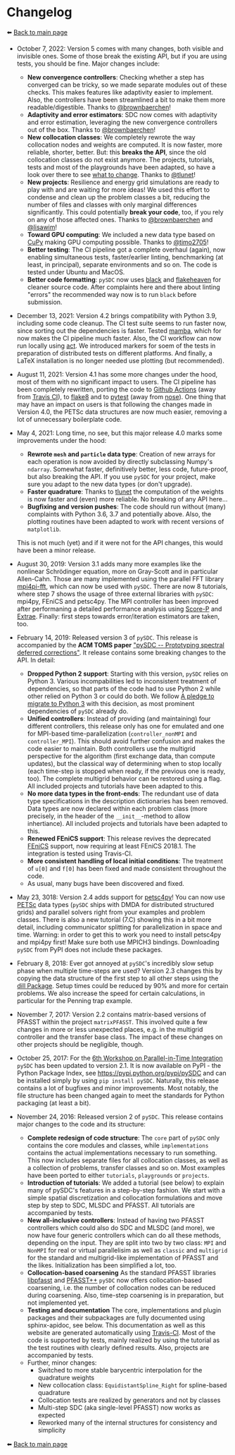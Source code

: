 # Changelog

:arrow_left: [Back to main page](./README.md)

-   October 7, 2022: Version 5 comes with many changes, both visible and
    invisible ones. Some of those break the existing API, but if you are
    using tests, you should be fine. Major changes include:

    -   **New convergence controllers**: Checking whether a step has
        converged can be tricky, so we made separate modules out of
        these checks. This makes features like adaptivity easier to
        implement. Also, the controllers have been streamlined a bit to
        make them more readable/digestible. Thanks to
        [\@brownbaerchen](https://github.com/brownbaerchen)!
    -   **Adaptivity and error estimators**: SDC now comes with
        adaptivity and error estimation, leveraging the new convergence
        controllers out of the box. Thanks to
        [\@brownbaerchen](https://github.com/brownbaerchen)!
    -   **New collocation classes**: We completely rewrote the way
        collocation nodes and weights are computed. It is now faster,
        more reliable, shorter, better. But: this **breaks the API**,
        since the old collocation classes do not exist anymore. The
        projects, tutorials, tests and most of the playgrounds have been
        adapted, so have a look over there to see [what to
        change](https://github.com/Parallel-in-Time/pySDC/commit/01ffabf71a8d71d33b74809271e8ad5a7b03ac5e#diff-adf74297b6c64d320f4da0f1d5528eda6229803a6615baf5d54c418032543681).
        Thanks to [\@tlunet](https://github.com/tlunet)!
    -   **New projects**: Resilience and energy grid simulations are
        ready to play with and are waiting for more ideas! We used this
        effort to condense and clean up the problem classes a bit,
        reducing the number of files and classes with only marginal
        differences significantly. This could potentially **break your
        code**, too, if you rely on any of those affected ones. Thanks
        to [\@brownbaerchen](https://github.com/brownbaerchen) and
        [\@lisawim](https://github.com/lisawim)!
    -   **Toward GPU computing**: We included a new data type based on
        [CuPy](https://cupy.dev/) making GPU computing possible. Thanks
        to [\@timo2705](https://github.com/timo2705)!
    -   **Better testing**: The CI pipeline got a complete overhaul
        (again), now enabling simultaneous tests, faster/earlier
        linting, benchmarking (at least, in principal), separate
        environments and so on. The code is tested under Ubuntu and
        MacOS.
    -   **Better code formatting**: `pySDC` now uses
        [black](https://black.readthedocs.io) and
        [flakeheaven](https://flakeheaven.readthedocs.io) for cleaner
        source code. After complaints here and there about linting
        \"errors\" the recommended way now is to run `black` before
        submission.

-   December 13, 2021: Version 4.2 brings compatibility with Python 3.9,
    including some code cleanup. The CI test suite seems to run faster
    now, since sorting out the dependencies is faster. Tested
    [mamba](https://github.com/mamba-org/mamba), which for now makes the
    CI pipeline much faster. Also, the CI workflow can now run locally
    using [act](https://github.com/nektos/act). We introduced markers
    for soem of the tests in preparation of distributed tests on
    different platforms. And finally, a LaTeX installation is no longer
    needed use plotting (but recommended).

-   August 11, 2021: Version 4.1 has some more changes under the hood,
    most of them with no significant impact to users. The CI pipeline
    has been completely rewritten, porting the code to [Github
    Actions](https://github.com/features/actions) (away from [Travis
    CI](https://travis-ci.com/)), to [flake8](https://flake8.pycqa.org)
    and to [pytest](https://pytest.org) (away from
    [nose](https://nose.readthedocs.io)). One thing that may have an
    impact on users is that following the changes made in Version 4.0,
    the PETSc data structures are now much easier, removing a lot of
    unnecessary boilerplate code.

-   May 4, 2021: Long time, no see, but this major release 4.0 marks
    some improvements under the hood:

    -   **Rewrote `mesh` and `particle` data type**:
        Creation of new arrays for each operation is now avoided by
        directly subclassing Numpy\'s `ndarray`. Somewhat faster,
        definitively better, less code, future-proof, but also breaking
        the API. If you use `pySDC` for your project, make
        sure you adapt to the new data types (or don\'t upgrade).
    -   **Faster quadrature**: Thanks to
        [tlunet](https://github.com/tlunet) the computation of the
        weights is now faster and (even) more reliable. No breaking of
        any API here\...
    -   **Bugfixing and version pushes**: The code should run without
        (many) complaints with Python 3.6, 3.7 and potentially above.
        Also, the plotting routines have been adapted to work with
        recent versions of `matplotlib`.

    This is not much (yet) and if it were not for the API changes, this
    would have been a minor release.

-   August 30, 2019: Version 3.1 adds many more examples like the
    nonlinear Schrödinger equation, more on Gray-Scott and in particular
    Allen-Cahn. Those are many implemented using the parallel FFT
    library
    [mpi4pi-fft](https://bitbucket.org/mpi4py/mpi4py-fft/src/master/),
    which can now be used with `pySDC`. There are now 8
    tutorials, where step 7 shows the usage of three external libraries
    with `pySDC`: mpi4py, FEniCS and petsc4py. The MPI controller has
    been improved after performaning a detailed performance analysis
    using [Score-P](https://www.vi-hps.org/projects/score-p/) and
    [Extrae](https://www.vi-hps.org/Tools/Extrae.html). Finally: first
    steps towards error/iteration estimators are taken, too.

-   February 14, 2019: Released version 3 of `pySDC`. This
    release is accompanied by the **ACM TOMS paper**
    ["pySDC -- Prototyping spectral deferred corrections"](https://doi.org/10.1145/3310410).
    It release contains some breaking changes to the API. In detail:

    -   **Dropped Python 2 support**: Starting with this version,
        `pySDC` relies on Python 3. Various incompabilities
        led to inconsistent treatment of dependencies, so that parts of
        the code had to use Python 2 while other relied on Python 3 or
        could do both. We follow [A pledge to migrate to Python
        3](https://python3statement.org/) with this decision, as most
        prominent dependencies of `pySDC` already do.
    -   **Unified controllers**: Instead of providing (and maintaining)
        four different controllers, this release only has one for
        emulated and one for MPI-based time-parallelization
        (`controller_nonMPI` and `controller_MPI`). This should avoid
        further confusion and makes the code easier to maintain. Both
        controllers use the multigrid perspective for the algorithm
        (first exchange data, than compute updates), but the classical
        way of determining when to stop locally (each time-step is
        stopped when ready, if the previous one is ready, too). The
        complete multigrid behavior can be restored using a flag. All
        included projects and tutorials have been adapted to this.
    -   **No more data types in the front-ends**: The redundant use of
        data type specifications in the description dictionaries has
        been removed. Data types are now declared within each problem
        class (more precisely, in the header of the `__init__`-method to
        allow inhertiance). All included projects and tutorials have
        been adapted to this.
    -   **Renewed FEniCS support**: This release revives the deprecated
        [FEniCS](https://fenicsproject.org/) support, now requiring at
        least FEniCS 2018.1. The integration is tested using Travis-CI.
    -   **More consistent handling of local initial conditions**: The
        treatment of `u[0]` and `f[0]` has been fixed and made
        consistent throughout the code.
    -   As usual, many bugs have been discovered and fixed.

-   May 23, 3018: Version 2.4 adds support for
    [petsc4py](https://bitbucket.org/petsc/petsc4py)! You can now use
    [PETSc](http://www.mcs.anl.gov/petsc/) data types
    (`pySDC` ships with DMDA for distributed structured
    grids) and parallel solvers right from your examples and problem
    classes. There is also a new tutorial (7.C) showing this in a bit
    more detail, including communicator splitting for parallelization in
    space and time. Warning: in order to get this to work you need to
    install petsc4py and mpi4py first! Make sure both use MPICH3
    bindings. Downloading `pySDC` from PyPI does not include
    these packages.

-   February 8, 2018: Ever got annoyed at `pySDC`\'s
    incredibly slow setup phase when multiple time-steps are used?
    Version 2.3 changes this by copying the data structure of the first
    step to all other steps using the [dill
    Package](https://pypi.python.org/pypi/dill). Setup times could be
    reduced by 90% and more for certain problems. We also increase the
    speed for certain calculations, in particular for the Penning trap
    example.

-   November 7, 2017: Version 2.2 contains matrix-based versions of
    PFASST within the project `matrixPFASST`. This involved quite a few
    changes in more or less unexpected places, e.g. in the multigrid
    controller and the transfer base class. The impact of these changes
    on other projects should be negligible, though.

-   October 25, 2017: For the [6th Workshop on Parallel-in-Time
    Integration](https://www.ics.usi.ch/index.php/6th-workshop-on-parallel-in-time-methods)
    `pySDC` has been updated to version 2.1. It is now
    available on PyPI - the Python Package Index, see
    <https://pypi.python.org/pypi/pySDC> and can be installed simply by
    using `pip install pySDC`. Naturally, this release contains a lot of
    bugfixes and minor improvements. Most notably, the file structure
    has been changed again to meet the standards for Python packaging
    (at least a bit).

-   November 24, 2016: Released version 2 of `pySDC`. This
    release contains major changes to the code and its structure:

    -   **Complete redesign of code structure**: The `core` part of
        `pySDC` only contains the core modules and classes,
        while `implementations` contains the actual implementations
        necessary to run something. This now includes separate files for
        all collocation classes, as well as a collection of problems,
        transfer classes and so on. Most examples have been ported to
        either `tutorials`, `playgrounds` or `projects`.
    -   **Introduction of tutorials**: We added a tutorial (see below)
        to explain many of pySDC\'s features in a step-by-step fashion.
        We start with a simple spatial discretization and collocation
        formulations and move step by step to SDC, MLSDC and PFASST. All
        tutorials are accompanied by tests.
    -   **New all-inclusive controllers**: Instead of having two PFASST
        controllers which could also do SDC and MLSDC (and more), we now
        have four generic controllers which can do all these methods,
        depending on the input. They are split into two by two class:
        `MPI` and `NonMPI` for real or virtual
        parallelisim as well as `classic` and
        `multigrid` for the standard and multigrid-like
        implementation of PFASST and the likes. Initialization has been
        simplified a lot, too.
    -   **Collocation-based coarsening** As the standard PFASST
        libraries [libpfasst](https://bitbucket.org/memmett/libpfasst)
        and [PFASST++](https://github.com/Parallel-in-Time/PFASST)
        `pySDC` now offers collocation-based coarsening,
        i.e. the number of collocation nodes can be reduced during
        coarsening. Also, time-step coarsening is in preparation, but
        not implemented yet.
    -   **Testing and documentation** The core, implementations and
        plugin packages and their subpackages are fully documented using
        sphinx-apidoc, see below. This documentation as well as this
        website are generated automatically using
        [Travis-CI](https://travis-ci.org/Parallel-in-Time/pySDC). Most
        of the code is supported by tests, mainly realized by using the
        tutorial as the test routines with clearly defined results.
        Also, projects are accompanied by tests.
    -   Further, minor changes:
        -   Switched to more stable barycentric interpolation for the
            quadrature weights
        -   New collocation class: `EquidistantSpline_Right`
            for spline-based quadrature
        -   Collocation tests are realized by generators and not by
            classes
        -   Multi-step SDC (aka single-level PFASST) now works as
            expected
        -   Reworked many of the internal structures for consistency and
            simplicity

:arrow_left: [Back to main page](./README.md)